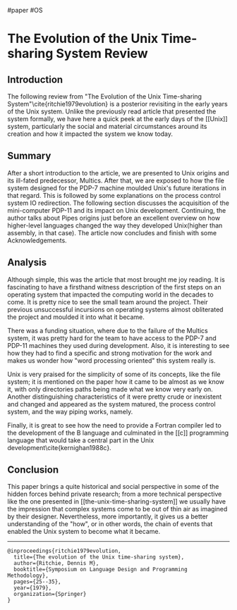 #paper #OS
# The Evolution of the Unix Time-sharing System Review

## Introduction

The following review from "The Evolution of the Unix Time-sharing System"\cite{ritchie1979evolution} is a posterior revisiting in the early years of the Unix system. Unlike the previously read article that presented the system formally, we have here a quick peek at the early days of the [[Unix]] system, particularly the social and material circumstances around its creation and how it impacted the system we know today.

 
## Summary

After a short introduction to the article, we are presented to Unix origins and its ill-fated predecessor, Multics. After that, we are exposed to how the file system designed for the PDP-7 machine moulded Unix's future iterations in that regard. This is followed by some explanations on the process control system IO redirection. The following section discusses the acquisition of the mini-computer PDP-11 and its impact on Unix development. Continuing, the author talks about Pipes origins just before an excellent overview on how higher-level languages changed the way they developed Unix(higher than assembly, in that case). The article now concludes and finish with some Acknowledgements.

 
## Analysis

Although simple, this was the article that most brought me joy reading. It is fascinating to have a firsthand witness description of the first steps on an operating system that impacted the computing world in the decades to come. It is pretty nice to see the small team around the project. Their previous unsuccessful incursions on operating systems almost obliterated the project and moulded it into what it became.

There was a funding situation, where due to the failure of the Multics system, it was pretty hard for the team to have access to the PDP-7 and PDP-11 machines they used during development. Also, it is interesting to see how they had to find a specific and strong motivation for the work and makes us wonder how "word processing oriented" this system really is.

Unix is very praised for the simplicity of some of its concepts, like the file system; it is mentioned on the paper how it came to be almost as we know it, with only directories paths being made what we know very early on. Another distinguishing characteristics of it were pretty crude or inexistent and changed and appeared as the system matured, the process control system, and the way piping works, namely.

Finally, it is great to see how the need to provide a Fortran compiler led to the development of the B language and culminated in the [[c]] programming language that would take a central part in the Unix development\cite{kernighan1988c}.

  
## Conclusion

This paper brings a quite historical and social perspective in some of the hidden forces behind private research; from a more technical perspective like the one presented in [[the-unix-time-sharing-system]] we usually have the impression that complex systems come to be out of thin air as imagined by their designer. Nevertheless, more importantly, it gives us a better understanding of the "how", or in other words, the chain of events that enabled the Unix system to become what it became.

---

```
@inproceedings{ritchie1979evolution,
  title={The evolution of the Unix time-sharing system},
  author={Ritchie, Dennis M},
  booktitle={Symposium on Language Design and Programming Methodology},
  pages={25--35},
  year={1979},
  organization={Springer}
}
```